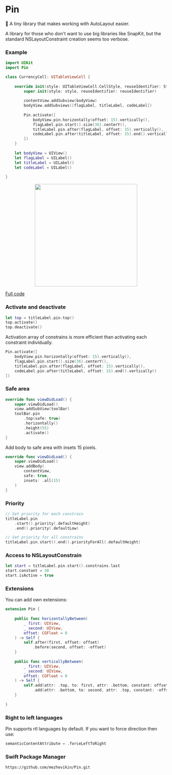 # Pin

📌 A tiny library that makes working with AutoLayout easier.

A library for those who don't want to use big libraries like SnapKit, but the standard NSLayoutConstraint creation seems too verbose.

### Example

```swift
import UIKit
import Pin

class CurrencyCell: UITableViewCell {
    
    override init(style: UITableViewCell.CellStyle, reuseIdentifier: String?) {
        super.init(style: style, reuseIdentifier: reuseIdentifier)
        
        contentView.addSubview(bodyView)
        bodyView.addSubviews([flagLabel, titleLabel, codeLabel])
        
        Pin.activate([
            bodyView.pin.horizontally(offset: 15).vertically(),
            flagLabel.pin.start().size(36).centerY(),
            titleLabel.pin.after(flagLabel, offset: 15).vertically(),
            codeLabel.pin.after(titleLabel, offset: 15).end().vertically()
        ])
    }
    
    let bodyView = UIView()
    let flagLabel = UILabel()
    let titleLabel = UILabel()
    let codeLabel = UILabel() 
    
}
```

<p align="center">
    <img src="https://user-images.githubusercontent.com/973364/199716786-3ba59b9e-1efa-4241-80e2-0fc54dfaf9c1.jpg" width="320">
</p>

[Full code](https://github.com/mezhevikin/PinExample/blob/master/PinExample/CurrencyCell.swift)


### Activate and deactivate

```swift
let top = titleLabel.pin.top()
top.activate()
top.deactivate()
```

Activation array of constrains is more efficient than activating each constraint individually.

```swift
Pin.activate([
    bodyView.pin.horizontally(offset: 15).vertically(),
    flagLabel.pin.start().size(36).centerY(),
    titleLabel.pin.after(flagLabel, offset: 15).vertically(),
    codeLabel.pin.after(titleLabel, offset: 15).end().vertically()
])
```

### Safe area

```swift
override func viewDidLoad() {
    super.viewDidLoad()
    view.addSubView(toolBar)
    toolBar.pin
        .top(safe: true)
        .horizontally()
        .height(55)
        .activate()
}
```

Add body to safe area with insets 15 pixels.

```swift
override func viewDidLoad() {
    super.viewDidLoad()
    view.addBody(
        contentView,
        safe: true,
        insets: .all(15)
    )
}
```

### Priority

```swift
// Set priority for each constrain
titleLabel.pin
    .start().priority(.defaultHeight)
    .end().priority(.defaultLow)

// Set priority for all constrains
titleLabel.pin.start().end().priorityForAll(.defaultHeight)
```

### Access to NSLayoutConstrain

```swift
let start = titleLabel.pin.start().constrains.last
start.constant = 30
start.isActive = true
```

### Extensions

You can add own extensions:

```swift
extension Pin {
    
    public func horizontallyBetween(
        _ first: UIView,
        _ second: UIView,
        offset: CGFloat = 0
    ) -> Self {
        self.after(first, offset: offset)
            .before(second, offset: -offset)
    }
    
    public func verticallyBetween(
        _ first: UIView,
        _ second: UIView,
        offset: CGFloat = 0
    ) -> Self {
        self.add(attr: .top, to: first, attr: .bottom, constant: offset)
            .add(attr: .bottom, to: second, attr: .top, constant: -offset)
    }
    
}
```

### Right to left languages

Pin supports rtl languages by default. If you want to force direction then use:

```swift
semanticContentAttribute = .forceLeftToRight
```

### Swift Package Manager

```
https://github.com/mezhevikin/Pin.git
```
